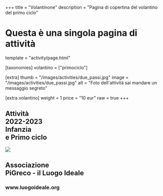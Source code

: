 +++
title = "Volantinone"
description = "Pagina di copertina del volantino del primo ciclo"

# Questa è una singola pagina di attività
template = "activity/page.html"

[taxonomies]
volantino = ["primociclo"]

[extra]
thumb = "/images/activities/due_passi.jpg"
image = "/images/activities/due_passi.jpg"
alt = "Foto dell'attività sai mandare un messaggio segreto"

[extra.volantino]
weight = 1
price = "10 eur"
raw = true
+++

<section class="page front-cover">
<h1>Attività<br/>2022-2023<br/>Infanzia<br/>e Primo ciclo</h1>
<img src="/images/logo.png">
<h2>Associazione<br>PiGreco - il Luogo Ideale</h2>
<h3>www.luogoideale.org</h3>
</section>

